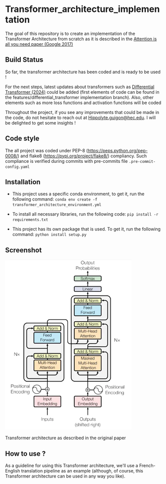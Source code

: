 # Transformer_architecture_implementation

The goal of this repository is to create an implementation of the Transformer Architecture from scratch as it is described in the [Attention is all you need paper (Google 2017)](https://arxiv.org/pdf/1706.03762)

## Build Status

So far, the transformer architecture has been coded and is ready to be used ! 

For the next steps, latest updates about transformers such as [Differential Transformer (2024)](https://arxiv.org/abs/2410.05258) could be added (first elements of code can be found in the features/differential_transformer implementation branch). Also, other elements such as more loss functions and activation functions will be coded

Throughout the project, if you see any improvements that could be made in the code, do not hesitate to reach out at
Hippolyte.guigon@hec.edu. I will be delighted to get some insights !

## Code style

The all project was coded under PEP-8 (https://peps.python.org/pep-0008/) and flake8 (https://pypi.org/project/flake8/) compliancy. Such compliance is verified during commits with pre-commits file ```.pre-commit-config.yaml```

## Installation

* This project uses a specific conda environment, to get it, run the following command: ```conda env create -f transformer_architecture_environment.yml```

* To install all necessary libraries, run the following code: ```pip install -r requirements.txt```

* This project has its own package that is used. To get it, run the following command: ```python install setup.py```

## Screenshot

![alt text](https://raw.githubusercontent.com/HippolyteGuigon/Transformer_architecture_implementation/main/ressources/transformer_architecture.webp)

Transformer architecture as described in the original paper

## How to use ?

As a guideline for using this Transformer architecture, we'll use a French-English translation pipeline as an example (although, of course, this Transformer architecture can be used in any way you like).